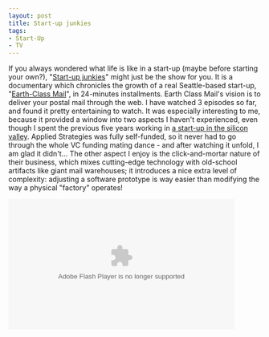 ```yaml
---
layout: post
title: Start-up junkies
tags:
- Start-Up
- TV
---
```


If you always wondered what life is like in a start-up (maybe before starting your own?), "[Start-up junkies](http://www.hulu.com/start-up-junkies)" might just be the show for you. It is a documentary which chronicles the growth of a real Seattle-based start-up, "[Earth-Class Mail](http://www.earthclassmail.com/)", in 24-minutes installments. Earth Class Mail's vision is to deliver your postal mail through the web. I have watched 3 episodes so far, and found it pretty entertaining to watch. It was especially interesting to me, because it provided a window into two aspects I haven't experienced, even though I spent the previous five years working in [a start-up in the silicon valley](http://www.appliedstrategies.com). Applied Strategies was fully self-funded, so it never had to go through the whole VC funding mating dance - and after watching it unfold, I am glad it didn't... The other aspect I enjoy is the click-and-mortar nature of their business, which mixes cutting-edge technology with old-school artifacts like giant mail warehouses; it introduces a nice extra level of complexity: adjusting a software prototype is way easier than modifying the way a physical "factory" operates! 

<div>
<object classid="clsid:d27cdb6e-ae6d-11cf-96b8-444553540000" codebase="http://download.macromedia.com/pub/shockwave/cabs/flash/swflash.cab#version=6,0,40,0" width="450" height="260">
	<param name="width" value="450" />
	<param name="height" value="260" />
	<param name="src" value="http://www.hulu.com/embed/RkLBX5lTBkmn8EITVDDOvg" />
	<embed type="application/x-shockwave-flash" width="450" height="260" src="http://www.hulu.com/embed/RkLBX5lTBkmn8EITVDDOvg"></embed>
</object>
</div>
